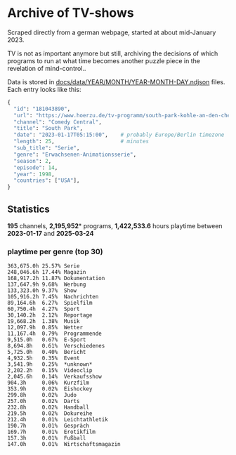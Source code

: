 # Archive of TV-shows

Scraped directly from a german webpage, started at about mid-January 2023.

TV is not as important anymore but still, archiving the decisions of which programs to run at what time
becomes another puzzle piece in the revelation of mind-control.. 

Data is stored in [docs/data/YEAR/MONTH/YEAR-MONTH-DAY.ndjson](docs/data/) files. 
Each entry looks like this:

```python
{
  "id": "181043890", 
  "url": "https://www.hoerzu.de/tv-programm/south-park-kohle-an-den-chefkoch/bid_181043890/", 
  "channel": "Comedy Central", 
  "title": "South Park", 
  "date": "2023-01-17T05:15:00",    # probably Europe/Berlin timezone 
  "length": 25,                     # minutes 
  "sub_title": "Serie", 
  "genre": "Erwachsenen-Animationsserie", 
  "season": 2, 
  "episode": 14, 
  "year": 1998, 
  "countries": ["USA"],
}
```

## Statistics

**195** channels, **2,195,952*** programs, **1,422,533.6** hours playtime between **2023-01-17** and **2025-03-24**


### playtime per genre (top 30)

    363,675.0h 25.57% Serie
    248,046.6h 17.44% Magazin
    168,917.2h 11.87% Dokumentation
    137,647.9h 9.68%  Werbung
    133,323.0h 9.37%  Show
    105,916.2h 7.45%  Nachrichten
    89,164.6h  6.27%  Spielfilm
    60,750.4h  4.27%  Sport
    30,140.2h  2.12%  Reportage
    19,668.2h  1.38%  Musik
    12,097.9h  0.85%  Wetter
    11,167.4h  0.79%  Programmende
    9,515.0h   0.67%  E-Sport
    8,694.8h   0.61%  Verschiedenes
    5,725.0h   0.40%  Bericht
    4,932.5h   0.35%  Event
    3,541.9h   0.25%  *unknown*
    2,202.2h   0.15%  Videoclip
    2,045.6h   0.14%  Verkaufsshow
    904.3h     0.06%  Kurzfilm
    353.9h     0.02%  Eishockey
    299.8h     0.02%  Judo
    257.0h     0.02%  Darts
    232.8h     0.02%  Handball
    219.5h     0.02%  Dokureihe
    212.4h     0.01%  Leichtathletik
    190.7h     0.01%  Gespräch
    169.7h     0.01%  Erotikfilm
    157.3h     0.01%  Fußball
    147.0h     0.01%  Wirtschaftsmagazin
